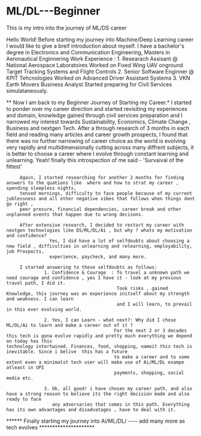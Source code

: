 # ML/DL---Beginner
This is my intro into the journey of ML/DS career

Hello World!
    Before starting my journey into Machine/Deep Learning career I would like to give a breif introduction about myself.
    I have a bachelor's degree in Electronics and Communication Engineering, Masters in Aeronautical Enginnering
    Work Experience : 1. Researach Assisant @ National Aerospace Laboratoires 
                         Worked on Fixed Wing UAV onground Target Tracking Systems and Flight Controls
                      2. Senior Software Enginner @ KPIT Tehcnologies
                         Worked on Advanced Driver Assistant Systems 
                      3. VKN Earth Movers 
                         Business Analyst
    Started preparing for Civil Services simulataneously. 
    
   ** Now I am back to my Beginner Journey of Starting my Career.* 
         I started to ponder over my career direction and started revisiting my experiences and domain, knowledge gained 
         through civil services preparation and I narrowed my interest towards Sustainability, Economics, Climate Change , Business and nextgen Tech.
         After a through research of 3 months in each field and reading many articles and career growth prospects, I found that there was no further
         narrowing of career choice as the world is evolving very rapidly and multidimensionally cutting across many diffrent subjects, it is better 
         to choose a career where I evolve through constant learning and unlearning. Yeah! finally this introspection of me said - 'Survaival of the fittest'
         
         Again, I started researching for another 2 months for finding answers to the quations like  where and how to strat my career , spending sleepless nights, 
         tensed mornings, difficulty to face people because of my current joblessness and all other negative vibes that follows when things dont go right , 
         peer presure, financial dependencies, career break and other unplanned events that happen due to wrong decisons.
         
         After extensive research, I decided to restart my career with nextgen technologies like DS/ML/DL/Ai , but why ? whats my motivation and confidence?
                    Yes, I did have a lot of selfdoubts about choosing a new field , difficulties in unlearning and relearning, employability, job Prospects, 
                    experience, paycheck, and many more.
                    
         I started answering to these selfdoubts as follows:
                  1. Confidence & Courage  : To travel a unknown path we need courage and confidence , yes I have it - look at my previous travel path, I did it.
                                             Took risks , gained Knowledge, this journey was an experience initself about my strength and weakness. I can learn 
                                             and I will learn, to prevail in this ever evolving world. 
                                             
                  2. Yes, I can Learn - what next?: Why did I chose ML/DL/Ai to learn and make a career out of it ?
                                            For the next 2 or 3 decades this tech is gona evolve rapidly and pretty much everything we depend on today has this                                                     technology intertwined. Finances, food, shopping, nameit this tech is inevitable. Since i belive  this has a future 
                                            to make a career and to some extent even a minimalst tech user will make use of Ai/ML/DL exampe atleast in UPI 
                                            payments, shopping, social media etc. 
                                            
                  3. Ok, all good! i have chosen my career path, and also have a strong reason to believe its the right decision made and also ready to face 
                     any adversaries that comes in this path. Everything has its own advantages and disadvatages , have to deal with it.
                     
                     
   ****** Finally starting my journey into Ai/ML/DL/ ---- add many more as tech evolves *********************
                                        
                                             
          
                                             
                                             
                                             
                                             
                                             
                                             
                                             
                                             
                                             
                
